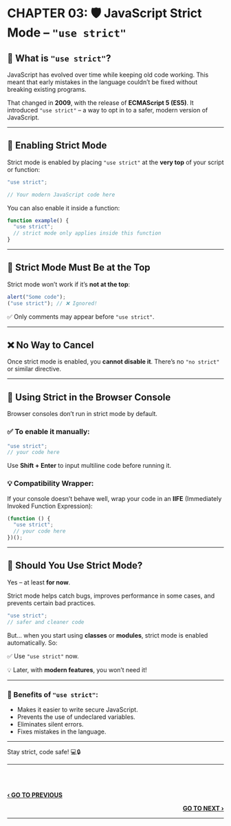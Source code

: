 # CHAPTER 03: 🛡️ JavaScript Strict Mode – `"use strict"`

## 📜 What is `"use strict"`?

JavaScript has evolved over time while keeping old code working. This meant that early mistakes in the language couldn’t be fixed without breaking existing programs.

That changed in **2009**, with the release of **ECMAScript 5 (ES5)**. It introduced `"use strict"` – a way to opt in to a safer, modern version of JavaScript.

---

## 🧪 Enabling Strict Mode

Strict mode is enabled by placing `"use strict"` at the **very top** of your script or function:

```js
"use strict";

// Your modern JavaScript code here
```

You can also enable it inside a function:

```js
function example() {
  "use strict";
  // strict mode only applies inside this function
}
```

---

## 🚨 Strict Mode Must Be at the Top

Strict mode won’t work if it’s **not at the top**:

```js
alert("Some code");
("use strict"); // ❌ Ignored!
```

✅ Only comments may appear before `"use strict"`.

---

## ❌ No Way to Cancel

Once strict mode is enabled, you **cannot disable it**. There’s no `"no strict"` or similar directive.

---

## 🧪 Using Strict in the Browser Console

Browser consoles don’t run in strict mode by default.

### ✅ To enable it manually:

```js
"use strict";
// your code here
```

Use **Shift + Enter** to input multiline code before running it.

### 💡 Compatibility Wrapper:

If your console doesn’t behave well, wrap your code in an **IIFE** (Immediately Invoked Function Expression):

```js
(function () {
  "use strict";
  // your code here
})();
```

---

## 🤔 Should You Use Strict Mode?

Yes – at least **for now**.

Strict mode helps catch bugs, improves performance in some cases, and prevents certain bad practices.

```js
"use strict";
// safer and cleaner code
```

But… when you start using **classes** or **modules**, strict mode is enabled automatically. So:

✅ Use `"use strict"` now.

💡 Later, with **modern features**, you won’t need it!

---

### 🔐 Benefits of `"use strict"`:

- Makes it easier to write secure JavaScript.
- Prevents the use of undeclared variables.
- Eliminates silent errors.
- Fixes mistakes in the language.

---

Stay strict, code safe! 💻🔒

---

<br><br>

<p align="left">
  <a href="./02_Code_Structure.md"><b>‹ GO TO PREVIOUS</b></a>
</p>

<p align="right">
  <a href="./04_Execution_Context.md"><b>GO TO NEXT ›</b></a>
</p>

---
